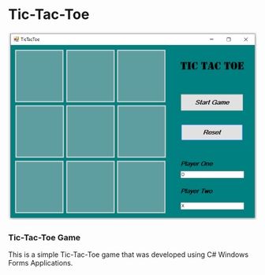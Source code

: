 # Tic-Tac-Toe

![Image of TicTacToe](https://github.com/nate51315/TicTacToe/blob/master/images/tictactoe.png)

### Tic-Tac-Toe Game
This is a simple Tic-Tac-Toe game that was developed using C# Windows Forms Applications.

